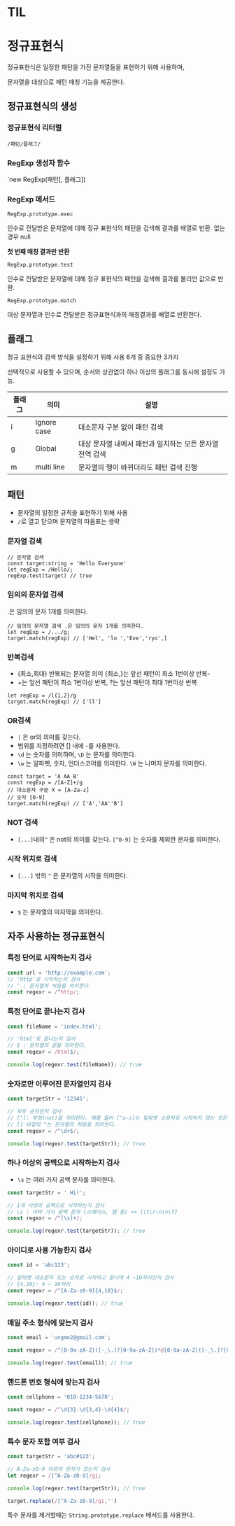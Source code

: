 # TIL

# 정규표현식

정규표현식은 일정한 패턴을 가진 문자열들을 표현하기 위해 사용하며,

문자열을 대상으로 패턴 매칭 기능을 제공한다.

## 정규표현식의 생성

### 정규표현식 리터럴

`/패턴/플래그/`

### RegExp 생성자 함수

`new RegExp(패턴[, 플래그])

### RegExp 메서드

`RegExp.prototype.exec`

인수로 전달받은 문자열에 대해 정규 표현식의 패턴을 검색해 결과를 배열로 반환. 없는 경우 null

**첫 번째 매칭 결과만 반환**

`RegExp.prototype.test`

인수로 전달받은 문자열에 대해 정규 표현식의 패턴을 검색해 결과를 불리언 값으로 반환.

`RegExp.prototype.match`

대상 문자열과 인수로 전달받은 정규표현식과의 매칭결과를 배열로 반환한다.

## 플래그

정규 표현식의 검색 방식을 설정하기 위해 사용 6개 중 중요한 3가지

선택적으로 사용할 수 있으며, 순서와 상관없이 하나 이상의 플래그를 동시에 설정도 가능.

| 플래그 | 의미 | 설명 |
| --- | --- | --- |
| i | Ignore case | 대소문자 구분 없이 패턴 검색 |
| g | Global | 대상 문자열 내에서 패턴과 일치하는 모든 문자열 전역 검색 |
| m | multi line | 문자열의 행이 바뀌더라도 패턴 검색 진행 |

## 패턴

- 문자열의 일정한 규칙을 표현하기 위해 사용
- `/`로 열고 닫으며 문자열의 따옴표는 생략

### 문자열 검색

```tsx
// 문자열 검색
const target:string = 'Hello Everyone'
let regExp = /Hello/;
regExp.test(target) // true
```

### 임의의 문자열 검색

.은 임의의 문자 1개를 의미한다.

```tsx
// 임의의 문자열 검색 .은 임의의 문자 1개를 의미한다.
let regExp = /.../g;
target.match(regExp) // ['Hel', 'lo ','Eve','ryo',]
```

### 반복검색

- {최소,최대} 반복되는 문자열 의미 {최소,}는 앞선 패턴이 최소 1번이상 반복-
- +는 앞선 패턴이 최소 1번이상 반복, ?는 앞선 패턴이 최대 1번이상 반복

```tsx
let regExp = /l{1,2}/g
target.match(regExp) // ['ll']
```

### OR검색

- `|` 은 or의 의미를 갖는다.
- 범위를 지정하려면 [] 내에 -를 사용한다.
- `\d` 는 숫자를 의미하며, `\D` 는 문자를 의미한다.
- `\w` 는 알파벳, 숫자, 언더스코어를 의미한다. `\W` 는 나머지 문자를 의미한다.

```tsx
const target = 'A AA B'
const regExp = /[A-Z]+/g
// 대소문자 구분 X = [A-Za-z]
// 숫자 [0-9]
target.match(regExp) // ['A','AA''B']
```

### NOT 검색

- `[...]`내의`^` 은 not의 의미를 갖는다. `[^0-9]` 는 숫자를 제외한 문자를 의미한다.

### 시작 위치로 검색

- `[...]` 밖의 `^` 은 문자열의 시작을 의미한다.

### 마지막 위치로 검색

- `$` 는 문자열의 마지막을 의미한다.

## 자주 사용하는 정규표현식

### 특정 단어로 시작하는지 검사

```jsx
const url = 'http://example.com';
// 'http'로 시작하는지 검사
// ^ : 문자열의 처음을 의미한다.
const regexr = /^http/;
```

### 특정 단어로 끝나는지 검사

```jsx
const fileName = 'index.html';

// 'html'로 끝나는지 검사
// $ : 문자열의 끝을 의미한다.
const regexr = /html$/;

console.log(regexr.test(fileName)); // true
```

### 숫자로만 이루어진 문자열인지 검사

```jsx
const targetStr = '12345';

// 모두 숫자인지 검사
// [^]: 부정(not)을 의미한다. 얘를 들어 [^a-z]는 알파벳 소문자로 시작하지 않는 모든 문자를 의미한다.
// [] 바깥의 ^는 문자열의 처음을 의미한다.
const regexr = /^\d+$/;

console.log(regexr.test(targetStr)); // true
```

### 하나 이상의 공백으로 시작하는지 검사

- `\s` 는 여러 가지 공백 문자를 의미한다.

```jsx
const targetStr = ' Hi!';

// 1개 이상의 공백으로 시작하는지 검사
// \s : 여러 가지 공백 문자 (스페이스, 탭 등) => [\t\r\n\v\f]
const regexr = /^[\s]+/;

console.log(regexr.test(targetStr)); // true
```

### 아이디로 사용 가능한지 검사

```jsx
const id = 'abc123';

// 알파벳 대소문자 또는 숫자로 시작하고 끝나며 4 ~10자리인지 검사
// {4,10}: 4 ~ 10자리
const regexr = /^[A-Za-z0-9]{4,10}$/;

console.log(regexr.test(id)); // true
```

### 메일 주소 형식에 맞는지 검사

```jsx
const email = 'ungmo2@gmail.com';

const regexr = /^[0-9a-zA-Z]([-_\.]?[0-9a-zA-Z])*@[0-9a-zA-Z]([-_\.]?[0-9a-zA-Z])*\.[a-zA-Z]{2,3}$/;

console.log(regexr.test(email)); // true
```

### 핸드폰 번호 형식에 맞는지 검사

```jsx
const cellphone = '010-1234-5678';

const regexr = /^\d{3}-\d{3,4}-\d{4}$/;

console.log(regexr.test(cellphone)); // true
```

### 특수 문자 포함 여부 검사

```jsx
const targetStr = 'abc#123';

// A-Za-z0-9 이외의 문자가 있는지 검사
let regexr = /[^A-Za-z0-9]/gi;

console.log(regexr.test(targetStr)); // true

target.replace(/[^A-Za-z0-9]/gi,'')
```

특수 문자를 제거할때는 `String.prototype.replace` 메서드를 사용한다.
